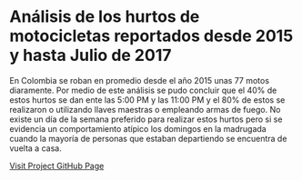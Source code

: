 # Análisis de los hurtos de motocicletas reportados desde 2015 y hasta Julio de 2017

<p>
En Colombia se roban en promedio desde el año 2015 unas 77 motos diaramente. Por medio de este análisis se pudo concluir que el 40% de estos hurtos se dan ente las 5:00 PM y las 11:00 PM  y el 80% de estos se realizaron o utilizando llaves maestras o empleando armas de fuego. No existe un día de la semana preferido para realizar estos hurtos pero si se evidencia un comportamiento atípico los domingos en la madrugada cuando la mayoría de personas que estaban departiendo se encuentra de vuelta a casa.
</p>
<a href="https://arturopolo.github.io/hurtos-motocicletas-colombia.github.io/">Visit Project GitHub Page</a>
